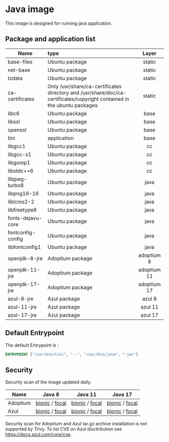 # Java image

This image is designed for running java application.

## Package and application list

| Name                 | type                                                         | Layer       | 
| -------------------- | :----------------------------------------------------------- | :---------: | 
| base-files           | Ubuntu package                                               | static      | 
| net-base             | Ubuntu package                                               | static      | 
| tzdata               | Ubuntu package                                               | static      | 
| ca-certificates      | Only /usr/share/ca-certificates directory and /usr/share/doc/ca-certificates/copyright contained in the ubuntu packages | static |
| libc6                | Ubuntu package                                               |  base       | 
| libssl               | Ubuntu package                                               |  base       | 
| openssl              | Ubuntu package                                               |  base       | 
| tini                 | application                                                  |  base       | 
| libgcc1              | Ubuntu package                                               |   cc        | 
| libgcc-s1            | Ubuntu package                                               |   cc        | 
| libgomp1             | Ubuntu package                                               |   cc        | 
| libstdc++6           | Ubuntu package                                               |   cc        | 
| libjpeg-turbo8       | Ubuntu package                                               | java        |
| libpng16-16          | Ubuntu package                                               | java        |
| liblcms2-2           | Ubuntu package                                               | java        | 
| libfreetype6         | Ubuntu package                                               | java        | 
| fonts-dejavu-core    | Ubuntu package                                               | java        | 
| fontconfig-config    | Ubuntu package                                               | java        | 
| libfontconfig1       | Ubuntu package                                               | java        | 
| openjdk-8-jre        | Adoptium package                                             | adoptium 8  |
| openjdk-11-jre       | Adoptium package                                             | adoptium 11 |
| openjdk-17-jre       | Adoptium package                                             | adoptium 17 |
| azul-8-jre           | Azul package                                                 | azul 8      |
| azul-11-jre          | Azul package                                                 | azul 11     |
| azul-17-jre          | Azul package                                                 | azul 17     |

## Default Entrypoint

The default Entrypoint is :

```dockerfile
ENTRYPOINT ["/usr/bin/tini", "--", "/usr/bin/java", "-jar"]
```

## Security

Security scan of the image updated daily.

| Name     | Java 8   | Java 11  |  Java 17   |
| -------- | :------: | :------: | :--------: |
| Adoptium | [bionic](../../security/table/adoptium_8_bionic) / [focal](../../security/table/adoptium_8_focal) | [bionic](../../security/table/adoptium_11_bionic) / [focal](../../security/table/adoptium_11_focal) | [bionic](../../security/table/adoptium_17_bionic) / [focal](../../security/table/adoptium_17_focal)
| Azul     | [bionic](../../security/table/azul_8_bionic) / [focal](../../security/table/azul_8_focal) | [bionic](../../security/table/azul_11_bionic) / [focal](../../security/table/azul_11_focal) | [bionic](../../security/table/azul_17_bionic) / [focal](../../security/table/azul_17_focal)

Security scan for Adoptium and Azul tar.gz archive installation is not supported by Trivy. To list CVE on Azul disctirbution see https://docs.azul.com/core/cve.